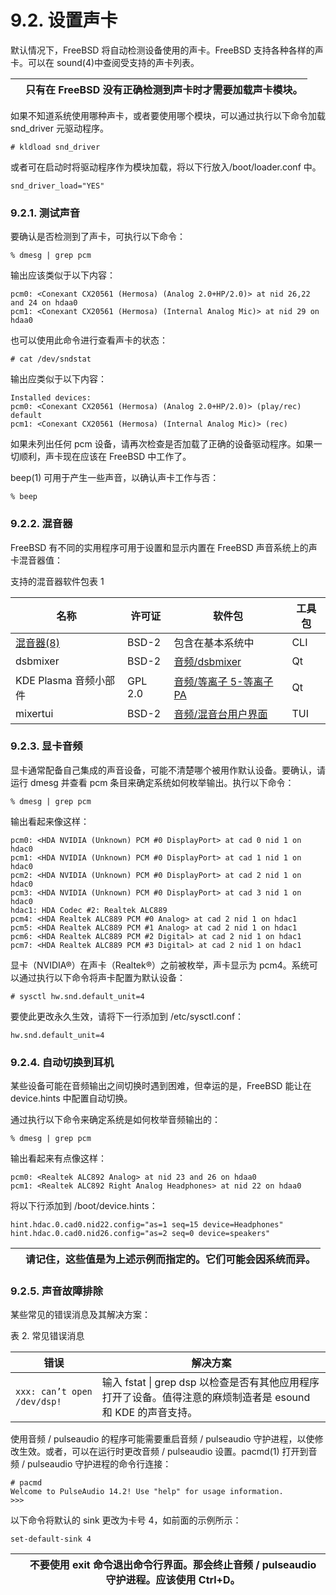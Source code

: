 # 9.2. 设置声卡


默认情况下，FreeBSD 将自动检测设备使用的声卡。FreeBSD 支持各种各样的声卡。可以在 sound(4)中查阅受支持的声卡列表。

|  | 只有在 FreeBSD 没有正确检测到声卡时才需要加载声卡模块。|
| -- | --------------------------------------------------------- |

如果不知道系统使用哪种声卡，或者要使用哪个模块，可以通过执行以下命令加载 snd_driver 元驱动程序。

```
# kldload snd_driver
```

或者可在启动时将驱动程序作为模块加载，将以下行放入/boot/loader.conf 中。

```
snd_driver_load="YES"
```

### 9.2.1. 测试声音

要确认是否检测到了声卡，可执行以下命令：

```
% dmesg | grep pcm
```

输出应该类似于以下内容：

```
pcm0: <Conexant CX20561 (Hermosa) (Analog 2.0+HP/2.0)> at nid 26,22 and 24 on hdaa0
pcm1: <Conexant CX20561 (Hermosa) (Internal Analog Mic)> at nid 29 on hdaa0
```

也可以使用此命令进行查看声卡的状态：

```
# cat /dev/sndstat
```

输出应类似于以下内容：

```
Installed devices:
pcm0: <Conexant CX20561 (Hermosa) (Analog 2.0+HP/2.0)> (play/rec) default
pcm1: <Conexant CX20561 (Hermosa) (Internal Analog Mic)> (rec)
```

如果未列出任何 pcm 设备，请再次检查是否加载了正确的设备驱动程序。如果一切顺利，声卡现在应该在 FreeBSD 中工作了。

beep(1) 可用于产生一些声音，以确认声卡工作与否：

```
% beep
```

### 9.2.2. 混音器

FreeBSD 有不同的实用程序可用于设置和显示内置在 FreeBSD 声音系统上的声卡混音器值：

支持的混音器软件包表 1

| 名称                  | 许可证  | 软件包               | 工具包 |
| ----------------------- | --------- | ------------------ | -------- |
| [ 混音器(8)](https://man.freebsd.org/cgi/man.cgi?query=mixer&sektion=8&format=html)                      | BSD-2   | 包含在基本系统中 | CLI    |
| dsbmixer              | BSD-2   | [ 音频/dsbmixer](https://cgit.freebsd.org/ports/tree/audio/dsbmixer/)                 | Qt     |
| KDE Plasma 音频小部件 | GPL 2.0 | [ 音频/等离子 5-等离子 PA](https://cgit.freebsd.org/ports/tree/audio/plasma5-plasma-pa/)                 | Qt     |
| mixertui              | BSD-2   | [ 音频/混音台用户界面](https://cgit.freebsd.org/ports/tree/audio/mixertui/)                 | TUI    |

### 9.2.3. 显卡音频

显卡通常配备自己集成的声音设备，可能不清楚哪个被用作默认设备。要确认，请运行 dmesg 并查看 pcm 条目来确定系统如何枚举输出。执行以下命令：

```
% dmesg | grep pcm
```

输出看起来像这样：

```
pcm0: <HDA NVIDIA (Unknown) PCM #0 DisplayPort> at cad 0 nid 1 on hdac0
pcm1: <HDA NVIDIA (Unknown) PCM #0 DisplayPort> at cad 1 nid 1 on hdac0
pcm2: <HDA NVIDIA (Unknown) PCM #0 DisplayPort> at cad 2 nid 1 on hdac0
pcm3: <HDA NVIDIA (Unknown) PCM #0 DisplayPort> at cad 3 nid 1 on hdac0
hdac1: HDA Codec #2: Realtek ALC889
pcm4: <HDA Realtek ALC889 PCM #0 Analog> at cad 2 nid 1 on hdac1
pcm5: <HDA Realtek ALC889 PCM #1 Analog> at cad 2 nid 1 on hdac1
pcm6: <HDA Realtek ALC889 PCM #2 Digital> at cad 2 nid 1 on hdac1
pcm7: <HDA Realtek ALC889 PCM #3 Digital> at cad 2 nid 1 on hdac1
```

显卡（NVIDIA®）在声卡（Realtek®）之前被枚举，声卡显示为 pcm4。系统可以通过执行以下命令将声卡配置为默认设备：

```
# sysctl hw.snd.default_unit=4
```

要使此更改永久生效，请将下一行添加到 /etc/sysctl.conf：

```
hw.snd.default_unit=4
```

### 9.2.4. 自动切换到耳机

某些设备可能在音频输出之间切换时遇到困难，但幸运的是，FreeBSD 能让在 device.hints 中配置自动切换。

通过执行以下命令来确定系统是如何枚举音频输出的：

```
% dmesg | grep pcm
```

输出看起来有点像这样：

```
pcm0: <Realtek ALC892 Analog> at nid 23 and 26 on hdaa0
pcm1: <Realtek ALC892 Right Analog Headphones> at nid 22 on hdaa0
```

将以下行添加到 /boot/device.hints：

```
hint.hdac.0.cad0.nid22.config="as=1 seq=15 device=Headphones"
hint.hdac.0.cad0.nid26.config="as=2 seq=0 device=speakers"
```

|  | 请记住，这些值是为上述示例而指定的。它们可能会因系统而异。|
| -- | ------------------------------------------------------------- |

### 9.2.5. 声音故障排除

某些常见的错误消息及其解决方案：

表 2. 常见错误消息

| 错误 | 解决方案                                                                                                         |
| ------ | ------------------------------------------------------------------------------------------------------------------ |
| `xxx: can’t open /dev/dsp!`     | 输入 fstat \| grep dsp 以检查是否有其他应用程序打开了设备。值得注意的麻烦制造者是 esound 和 KDE 的声音支持。|

使用音频 / pulseaudio 的程序可能需要重启音频 / pulseaudio 守护进程，以使修改生效。或者，可以在运行时更改音频 / pulseaudio 设置。pacmd(1) 打开到音频 / pulseaudio 守护进程的命令行连接：

```
# pacmd
Welcome to PulseAudio 14.2! Use "help" for usage information.
>>>
```

以下命令将默认的 sink 更改为卡号 4，如前面的示例所示：

```
set-default-sink 4
```

|  | 不要使用 exit 命令退出命令行界面。那会终止音频 / pulseaudio 守护进程。应该使用 Ctrl+D。|
| -- | --------------------------------------------------------------------------------------------- |
